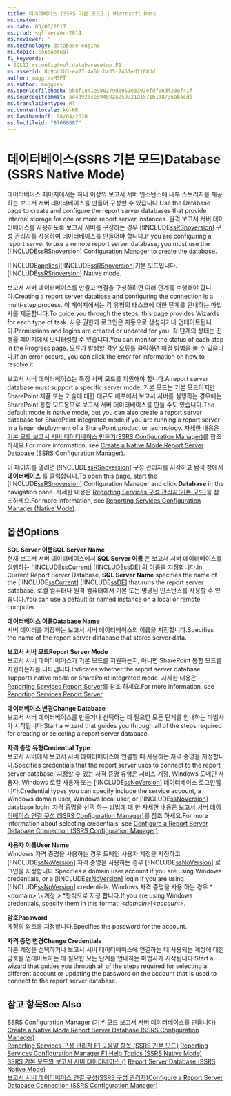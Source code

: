 ```yaml
---
title: 데이터베이스 (SSRS 기본 모드) | Microsoft Docs
ms.custom: ''
ms.date: 03/06/2017
ms.prod: sql-server-2014
ms.reviewer: ''
ms.technology: database-engine
ms.topic: conceptual
f1_keywords:
- SQL12.rsconfigtool.databasesetup.F1
ms.assetid: 8c9bb3b3-ea77-4a5b-ba35-7451ed11083d
author: maggiesMSFT
ms.author: maggies
ms.openlocfilehash: bb8f1841e980279d6051e3393efdf06df238f41f
ms.sourcegitcommit: ad4d92dce894592a259721a1571b1d8736abacdb
ms.translationtype: MT
ms.contentlocale: ko-KR
ms.lasthandoff: 08/04/2020
ms.locfileid: "87660887"
---
```

# <a name="database-ssrs-native-mode"></a><span data-ttu-id="43b44-102">데이터베이스(SSRS 기본 모드)</span><span class="sxs-lookup"><span data-stu-id="43b44-102">Database (SSRS Native Mode)</span></span>
  <span data-ttu-id="43b44-103">데이터베이스 페이지에서는 하나 이상의 보고서 서버 인스턴스에 내부 스토리지를 제공하는 보고서 서버 데이터베이스를 만들어 구성할 수 있습니다.</span><span class="sxs-lookup"><span data-stu-id="43b44-103">Use the Database page to create and configure the report server databases that provide internal storage for one or more report server instances.</span></span> <span data-ttu-id="43b44-104">원격 보고서 서버 데이터베이스를 사용하도록 보고서 서버를 구성하는 경우 [!INCLUDE[ssRSnoversion](../../includes/ssrsnoversion-md.md)] 구성 관리자를 사용하여 데이터베이스를 만들어야 합니다.</span><span class="sxs-lookup"><span data-stu-id="43b44-104">If you are configuring a report server to use a remote report server database, you must use the [!INCLUDE[ssRSnoversion](../../includes/ssrsnoversion-md.md)] Configuration Manager to create the database.</span></span>  
  
 [!INCLUDE[applies](../../includes/applies-md.md)]<span data-ttu-id="43b44-105">[!INCLUDE[ssRSnoversion](../../includes/ssrsnoversion-md.md)]기본 모드입니다.</span><span class="sxs-lookup"><span data-stu-id="43b44-105">[!INCLUDE[ssRSnoversion](../../includes/ssrsnoversion-md.md)] Native mode.</span></span>  
  
 <span data-ttu-id="43b44-106">보고서 서버 데이터베이스를 만들고 연결을 구성하려면 여러 단계를 수행해야 합니다.</span><span class="sxs-lookup"><span data-stu-id="43b44-106">Creating a report server database and configuring the connection is a multi-step process.</span></span> <span data-ttu-id="43b44-107">이 페이지에서는 각 유형의 태스크에 대한 단계를 안내하는 마법사를 제공합니다.</span><span class="sxs-lookup"><span data-stu-id="43b44-107">To guide you through the steps, this page provides Wizards for each type of task.</span></span> <span data-ttu-id="43b44-108">사용 권한과 로그인은 자동으로 생성되거나 업데이트됩니다.</span><span class="sxs-lookup"><span data-stu-id="43b44-108">Permissions and logins are created or updated for you.</span></span> <span data-ttu-id="43b44-109">각 단계의 상태는 진행률 페이지에서 모니터링할 수 있습니다.</span><span class="sxs-lookup"><span data-stu-id="43b44-109">You can monitor the status of each step in the Progress page.</span></span> <span data-ttu-id="43b44-110">오류가 발생할 경우 오류를 클릭하면 해결 방법을 볼 수 있습니다.</span><span class="sxs-lookup"><span data-stu-id="43b44-110">If an error occurs, you can click the error for information on how to resolve it.</span></span>  
  
 <span data-ttu-id="43b44-111">보고서 서버 데이터베이스는 특정 서버 모드를 지원해야 합니다.</span><span class="sxs-lookup"><span data-stu-id="43b44-111">A report server database must support a specific server mode.</span></span> <span data-ttu-id="43b44-112">기본 모드는 기본 모드이지만 SharePoint 제품 또는 기술에 대한 대규모 배포에서 보고서 서버를 실행하는 경우에는 SharePoint 통합 모드용으로 보고서 서버 데이터베이스를 만들 수도 있습니다.</span><span class="sxs-lookup"><span data-stu-id="43b44-112">The default mode is native mode, but you can also create a report server database for SharePoint integrated mode if you are running a report server in a larger deployment of a SharePoint product or technology.</span></span> <span data-ttu-id="43b44-113">자세한 내용은 [기본 모드 보고서 서버 데이터베이스 만들기&#40;SSRS Configuration Manager&#41;](../../reporting-services/install-windows/ssrs-report-server-create-a-native-mode-report-server-database.md)를 참조하세요.</span><span class="sxs-lookup"><span data-stu-id="43b44-113">For more information, see [Create a Native Mode Report Server Database  &#40;SSRS Configuration Manager&#41;](../../reporting-services/install-windows/ssrs-report-server-create-a-native-mode-report-server-database.md).</span></span>  
  
 <span data-ttu-id="43b44-114">이 페이지를 열려면 [!INCLUDE[ssRSnoversion](../../includes/ssrsnoversion-md.md)] 구성 관리자를 시작하고 탐색 창에서 **데이터베이스** 를 클릭합니다.</span><span class="sxs-lookup"><span data-stu-id="43b44-114">To open this page, start the [!INCLUDE[ssRSnoversion](../../includes/ssrsnoversion-md.md)] Configuration Manager and click **Database** in the navigation pane.</span></span> <span data-ttu-id="43b44-115">자세한 내용은 [Reporting Services 구성 관리자&#40;기본 모드&#41;](../../../2014/sql-server/install/reporting-services-configuration-manager-native-mode.md)을 참조하세요.</span><span class="sxs-lookup"><span data-stu-id="43b44-115">For more information, see [Reporting Services Configuration Manager &#40;Native Mode&#41;](../../../2014/sql-server/install/reporting-services-configuration-manager-native-mode.md).</span></span>  
  
## <a name="options"></a><span data-ttu-id="43b44-116">옵션</span><span class="sxs-lookup"><span data-stu-id="43b44-116">Options</span></span>  
 <span data-ttu-id="43b44-117">**SQL Server 이름**</span><span class="sxs-lookup"><span data-stu-id="43b44-117">**SQL Server Name**</span></span>  
 <span data-ttu-id="43b44-118">현재 보고서 서버 데이터베이스에서 **SQL Server 이름** 은 보고서 서버 데이터베이스를 실행하는 [!INCLUDE[ssCurrent](../../includes/sscurrent-md.md)] [!INCLUDE[ssDE](../../includes/ssde-md.md)] 의 이름을 지정합니다.</span><span class="sxs-lookup"><span data-stu-id="43b44-118">In Current Report Server Database, **SQL Server Name** specifies the name of the [!INCLUDE[ssCurrent](../../includes/sscurrent-md.md)] [!INCLUDE[ssDE](../../includes/ssde-md.md)] that runs the report server database.</span></span> <span data-ttu-id="43b44-119">로컬 컴퓨터나 원격 컴퓨터에서 기본 또는 명명된 인스턴스를 사용할 수 있습니다.</span><span class="sxs-lookup"><span data-stu-id="43b44-119">You can use a default or named instance on a local or remote computer.</span></span>  
  
 <span data-ttu-id="43b44-120">**데이터베이스 이름**</span><span class="sxs-lookup"><span data-stu-id="43b44-120">**Database Name**</span></span>  
 <span data-ttu-id="43b44-121">서버 데이터를 저장하는 보고서 서버 데이터베이스의 이름을 지정합니다.</span><span class="sxs-lookup"><span data-stu-id="43b44-121">Specifies the name of the report server database that stores server data.</span></span>  
  
 <span data-ttu-id="43b44-122">**보고서 서버 모드**</span><span class="sxs-lookup"><span data-stu-id="43b44-122">**Report Server Mode**</span></span>  
 <span data-ttu-id="43b44-123">보고서 서버 데이터베이스가 기본 모드를 지원하는지, 아니면 SharePoint 통합 모드를 지원하는지를 나타냅니다.</span><span class="sxs-lookup"><span data-stu-id="43b44-123">Indicates whether the report server database supports native mode or SharePoint integrated mode.</span></span> <span data-ttu-id="43b44-124">자세한 내용은 [Reporting Services Report Server](../../../2014/reporting-services/reporting-services-report-server.md)를 참조 하세요.</span><span class="sxs-lookup"><span data-stu-id="43b44-124">For more information, see [Reporting Services Report Server](../../../2014/reporting-services/reporting-services-report-server.md).</span></span>  
  
 <span data-ttu-id="43b44-125">**데이터베이스 변경**</span><span class="sxs-lookup"><span data-stu-id="43b44-125">**Change Database**</span></span>  
 <span data-ttu-id="43b44-126">보고서 서버 데이터베이스를 만들거나 선택하는 데 필요한 모든 단계를 안내하는 마법사가 시작됩니다.</span><span class="sxs-lookup"><span data-stu-id="43b44-126">Start a wizard that guides you through all of the steps required for creating or selecting a report server database.</span></span>  
  
 <span data-ttu-id="43b44-127">**자격 증명 유형**</span><span class="sxs-lookup"><span data-stu-id="43b44-127">**Credential Type**</span></span>  
 <span data-ttu-id="43b44-128">보고서 서버에서 보고서 서버 데이터베이스에 연결할 때 사용하는 자격 증명을 지정합니다.</span><span class="sxs-lookup"><span data-stu-id="43b44-128">Specifies credentials that the report server uses to connect to the report server database.</span></span> <span data-ttu-id="43b44-129">지정할 수 있는 자격 증명 유형은 서비스 계정, Windows 도메인 사용자, Windows 로컬 사용자 또는 [!INCLUDE[ssNoVersion](../../includes/ssnoversion-md.md)] 데이터베이스 로그인입니다.</span><span class="sxs-lookup"><span data-stu-id="43b44-129">Credential types you can specify include the service account, a Windows domain user, Windows local user, or [!INCLUDE[ssNoVersion](../../includes/ssnoversion-md.md)] database login.</span></span> <span data-ttu-id="43b44-130">자격 증명을 선택 하는 방법에 대 한 자세한 내용은 [보고서 서버 데이터베이스 연결 구성 &#40;SSRS Configuration Manager&#41;](../../../2014/sql-server/install/configure-a-report-server-database-connection-ssrs-configuration-manager.md)를 참조 하세요.</span><span class="sxs-lookup"><span data-stu-id="43b44-130">For more information about selecting credentials, see [Configure a Report Server Database Connection  &#40;SSRS Configuration Manager&#41;](../../../2014/sql-server/install/configure-a-report-server-database-connection-ssrs-configuration-manager.md).</span></span>  
  
 <span data-ttu-id="43b44-131">**사용자 이름**</span><span class="sxs-lookup"><span data-stu-id="43b44-131">**User Name**</span></span>  
 <span data-ttu-id="43b44-132">Windows 자격 증명을 사용하는 경우 도메인 사용자 계정을 지정하고 [!INCLUDE[ssNoVersion](../../includes/ssnoversion-md.md)] 자격 증명을 사용하는 경우 [!INCLUDE[ssNoVersion](../../includes/ssnoversion-md.md)] 로그인을 지정합니다.</span><span class="sxs-lookup"><span data-stu-id="43b44-132">Specifies a domain user account if you are using Windows credentials, or a [!INCLUDE[ssNoVersion](../../includes/ssnoversion-md.md)] login if you are using [!INCLUDE[ssNoVersion](../../includes/ssnoversion-md.md)] credentials.</span></span> <span data-ttu-id="43b44-133">Windows 자격 증명을 사용 하는 경우 \* \<domain> \\<계정 \> \*형식으로 지정 합니다.</span><span class="sxs-lookup"><span data-stu-id="43b44-133">If you are using Windows credentials, specify them in this format: *\<domain>\\<account\>*.</span></span>  
  
 <span data-ttu-id="43b44-134">**암호**</span><span class="sxs-lookup"><span data-stu-id="43b44-134">**Password**</span></span>  
 <span data-ttu-id="43b44-135">계정의 암호를 지정합니다.</span><span class="sxs-lookup"><span data-stu-id="43b44-135">Specifies the password for the account.</span></span>  
  
 <span data-ttu-id="43b44-136">**자격 증명 변경**</span><span class="sxs-lookup"><span data-stu-id="43b44-136">**Change Credentials**</span></span>  
 <span data-ttu-id="43b44-137">다른 계정을 선택하거나 보고서 서버 데이터베이스에 연결하는 데 사용되는 계정에 대한 암호를 업데이트하는 데 필요한 모든 단계를 안내하는 마법사가 시작됩니다.</span><span class="sxs-lookup"><span data-stu-id="43b44-137">Start a wizard that guides you through all of the steps required for selecting a different account or updating the password on the account that is used to connect to the report server database.</span></span>  
  
## <a name="see-also"></a><span data-ttu-id="43b44-138">참고 항목</span><span class="sxs-lookup"><span data-stu-id="43b44-138">See Also</span></span>  
 <span data-ttu-id="43b44-139">[SSRS Configuration Manager &#40;기본 모드 보고서 서버 데이터베이스를 만듭니다&#41;](../../reporting-services/install-windows/ssrs-report-server-create-a-native-mode-report-server-database.md) </span><span class="sxs-lookup"><span data-stu-id="43b44-139">[Create a Native Mode Report Server Database  &#40;SSRS Configuration Manager&#41;](../../reporting-services/install-windows/ssrs-report-server-create-a-native-mode-report-server-database.md) </span></span>  
 <span data-ttu-id="43b44-140">[Reporting Services 구성 관리자 F1 도움말 항목 &#40;SSRS 기본 모드&#41;](../../../2014/sql-server/install/reporting-services-configuration-manager-f1-help-topics-ssrs-native-mode.md) </span><span class="sxs-lookup"><span data-stu-id="43b44-140">[Reporting Services Configuration Manager F1 Help Topics &#40;SSRS Native Mode&#41;](../../../2014/sql-server/install/reporting-services-configuration-manager-f1-help-topics-ssrs-native-mode.md) </span></span>  
 <span data-ttu-id="43b44-141">[SSRS 기본 모드의 보고서 서버 데이터베이스 &#40;&#41;](../../reporting-services/report-server/report-server-database-ssrs-native-mode.md) </span><span class="sxs-lookup"><span data-stu-id="43b44-141">[Report Server Database &#40;SSRS Native Mode&#41;](../../reporting-services/report-server/report-server-database-ssrs-native-mode.md) </span></span>  
 [<span data-ttu-id="43b44-142">보고서 서버 데이터베이스 연결 구성&#40;SSRS 구성 관리자&#41;</span><span class="sxs-lookup"><span data-stu-id="43b44-142">Configure a Report Server Database Connection  &#40;SSRS Configuration Manager&#41;</span></span>](../../../2014/sql-server/install/configure-a-report-server-database-connection-ssrs-configuration-manager.md)  
  
  
